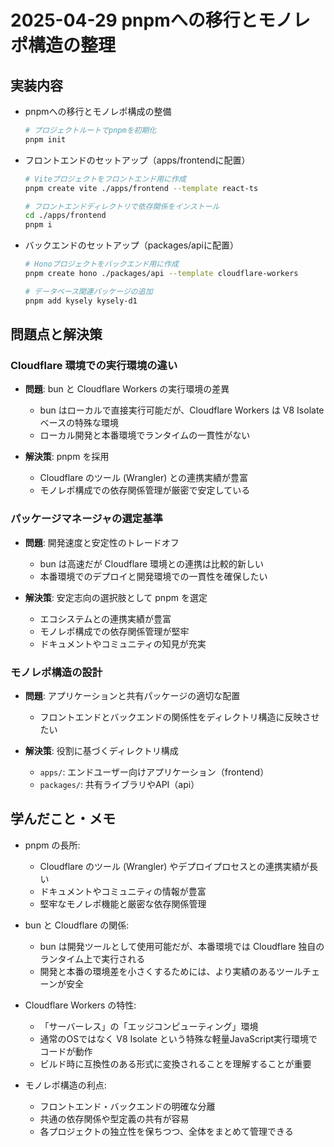 # 2025-04-29 pnpmへの移行とモノレポ構造の整理

## 実装内容

- pnpmへの移行とモノレポ構成の整備
  ```bash
  # プロジェクトルートでpnpmを初期化
  pnpm init
  ```

- フロントエンドのセットアップ（apps/frontendに配置）
  ```bash
  # Viteプロジェクトをフロントエンド用に作成
  pnpm create vite ./apps/frontend --template react-ts
  
  # フロントエンドディレクトリで依存関係をインストール
  cd ./apps/frontend
  pnpm i
  ```

- バックエンドのセットアップ（packages/apiに配置）
  ```bash
  # Honoプロジェクトをバックエンド用に作成
  pnpm create hono ./packages/api --template cloudflare-workers
  
  # データベース関連パッケージの追加
  pnpm add kysely kysely-d1
  ```

## 問題点と解決策

### Cloudflare 環境での実行環境の違い

- **問題**: bun と Cloudflare Workers の実行環境の差異
  - bun はローカルで直接実行可能だが、Cloudflare Workers は V8 Isolate ベースの特殊な環境
  - ローカル開発と本番環境でランタイムの一貫性がない

- **解決策**: pnpm を採用
  - Cloudflare のツール (Wrangler) との連携実績が豊富
  - モノレポ構成での依存関係管理が厳密で安定している

### パッケージマネージャの選定基準

- **問題**: 開発速度と安定性のトレードオフ
  - bun は高速だが Cloudflare 環境との連携は比較的新しい
  - 本番環境でのデプロイと開発環境での一貫性を確保したい

- **解決策**: 安定志向の選択肢として pnpm を選定
  - エコシステムとの連携実績が豊富
  - モノレポ構成での依存関係管理が堅牢
  - ドキュメントやコミュニティの知見が充実

### モノレポ構造の設計

- **問題**: アプリケーションと共有パッケージの適切な配置
  - フロントエンドとバックエンドの関係性をディレクトリ構造に反映させたい
  
- **解決策**: 役割に基づくディレクトリ構成
  - `apps/`: エンドユーザー向けアプリケーション（frontend）
  - `packages/`: 共有ライブラリやAPI（api）

## 学んだこと・メモ

- pnpm の長所:
  - Cloudflare のツール (Wrangler) やデプロイプロセスとの連携実績が長い
  - ドキュメントやコミュニティの情報が豊富
  - 堅牢なモノレポ機能と厳密な依存関係管理

- bun と Cloudflare の関係:
  - bun は開発ツールとして使用可能だが、本番環境では Cloudflare 独自のランタイム上で実行される
  - 開発と本番の環境差を小さくするためには、より実績のあるツールチェーンが安全

- Cloudflare Workers の特性:
  - 「サーバーレス」の「エッジコンピューティング」環境
  - 通常のOSではなく V8 Isolate という特殊な軽量JavaScript実行環境でコードが動作
  - ビルド時に互換性のある形式に変換されることを理解することが重要

- モノレポ構造の利点:
  - フロントエンド・バックエンドの明確な分離
  - 共通の依存関係や型定義の共有が容易
  - 各プロジェクトの独立性を保ちつつ、全体をまとめて管理できる